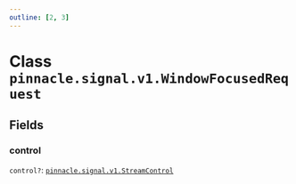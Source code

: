 ```yaml
---
outline: [2, 3]
---
```


# Class `pinnacle.signal.v1.WindowFocusedRequest`




## Fields

### control <Badge type="danger" text="nullable" />

`control?`: <code><a href="/lua-reference/enums/pinnacle.signal.v1.StreamControl">pinnacle.signal.v1.StreamControl</a></code>




